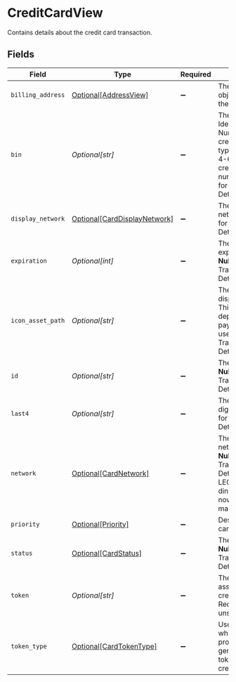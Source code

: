 # CreditCardView

Contains details about the credit card transaction.


## Fields

| Field                                                                                                                                                        | Type                                                                                                                                                         | Required                                                                                                                                                     | Description                                                                                                                                                  | Example                                                                                                                                                      |
| ------------------------------------------------------------------------------------------------------------------------------------------------------------ | ------------------------------------------------------------------------------------------------------------------------------------------------------------ | ------------------------------------------------------------------------------------------------------------------------------------------------------------ | ------------------------------------------------------------------------------------------------------------------------------------------------------------ | ------------------------------------------------------------------------------------------------------------------------------------------------------------ |
| `billing_address`                                                                                                                                            | [Optional[AddressView]](../../models/shared/addressview.md)                                                                                                  | :heavy_minus_sign:                                                                                                                                           | The address object returned in the response.                                                                                                                 |                                                                                                                                                              |
| `bin`                                                                                                                                                        | *Optional[str]*                                                                                                                                              | :heavy_minus_sign:                                                                                                                                           | The Bank Identification Number for the credit card; this is typically the first 4-6 digits of the credit card number. **Nullable** for Transactions Details. | 402201                                                                                                                                                       |
| `display_network`                                                                                                                                            | [Optional[CardDisplayNetwork]](../../models/shared/carddisplaynetwork.md)                                                                                    | :heavy_minus_sign:                                                                                                                                           | The card's network. **Nullable** for Transactions Details.                                                                                                   | Visa                                                                                                                                                         |
| `expiration`                                                                                                                                                 | *Optional[int]*                                                                                                                                              | :heavy_minus_sign:                                                                                                                                           | The card's expiration. **Nullable** for Transactions Details.                                                                                                | 1654041600000                                                                                                                                                |
| `icon_asset_path`                                                                                                                                            | *Optional[str]*                                                                                                                                              | :heavy_minus_sign:                                                                                                                                           | The asset link for displayed icons. This link varies depending on payment method used.  **Nullable** for Transactions Details.                               | img/issuer-logos/visa.png                                                                                                                                    |
| `id`                                                                                                                                                         | *Optional[str]*                                                                                                                                              | :heavy_minus_sign:                                                                                                                                           | The card's ID. **Nullable** for Transactions Details.                                                                                                        | AB3rJKam5DhYE                                                                                                                                                |
| `last4`                                                                                                                                                      | *Optional[str]*                                                                                                                                              | :heavy_minus_sign:                                                                                                                                           | The card's last 4 digits. **Nullable** for Transactions Details.                                                                                             | 4021                                                                                                                                                         |
| `network`                                                                                                                                                    | [Optional[CardNetwork]](../../models/shared/cardnetwork.md)                                                                                                  | :heavy_minus_sign:                                                                                                                                           | The card's network code. **Nullable** for Transactions Details. Note: LEGACY diners_club_us_ca now tagged as mastercard<br/>                                 | visa                                                                                                                                                         |
| `priority`                                                                                                                                                   | [Optional[Priority]](../../models/shared/priority.md)                                                                                                        | :heavy_minus_sign:                                                                                                                                           | Describes the card's priority.<br/>                                                                                                                          | primary                                                                                                                                                      |
| `status`                                                                                                                                                     | [Optional[CardStatus]](../../models/shared/cardstatus.md)                                                                                                    | :heavy_minus_sign:                                                                                                                                           | The card's status. **Nullable** for Transactions Details.                                                                                                    | active                                                                                                                                                       |
| `token`                                                                                                                                                      | *Optional[str]*                                                                                                                                              | :heavy_minus_sign:                                                                                                                                           | The Bolt token associated to the credit card. Required for new, unsaved cards.                                                                               | a1B2c3D4e5F6G7H8i9J0k1L2m3N4o5P6Q7r8S9t0                                                                                                                     |
| `token_type`                                                                                                                                                 | [Optional[CardTokenType]](../../models/shared/cardtokentype.md)                                                                                              | :heavy_minus_sign:                                                                                                                                           | Used to define which payment processor generated the token for this credit card.<br/>                                                                        | bolt                                                                                                                                                         |